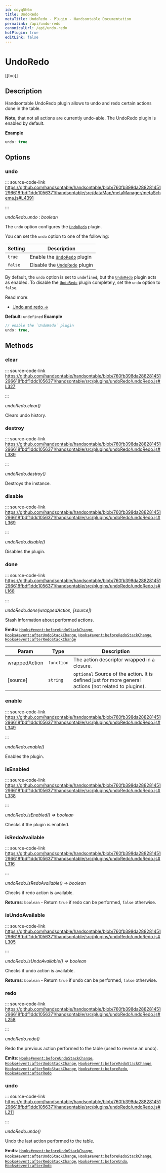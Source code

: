 ```yaml
---
id: coyq5h6m
title: UndoRedo
metaTitle: UndoRedo - Plugin - Handsontable Documentation
permalink: /api/undo-redo
canonicalUrl: /api/undo-redo
hotPlugin: true
editLink: false
---
```


# UndoRedo

[[toc]]

## Description

Handsontable UndoRedo plugin allows to undo and redo certain actions done in the table.

__Note__, that not all actions are currently undo-able. The UndoRedo plugin is enabled by default.

**Example**
```js
undo: true
```

## Options

### undo

::: source-code-link https://github.com/handsontable/handsontable/blob/760fb398da288281451296618fbdf1ddc1056371/handsontable/src/dataMap/metaManager/metaSchema.js#L4391

:::

_undoRedo.undo : boolean_

The `undo` option configures the [`UndoRedo`](@/api/undoRedo.md) plugin.

You can set the `undo` option to one of the following:

| Setting | Description                                        |
| ------- | -------------------------------------------------- |
| `true`  | Enable the [`UndoRedo`](@/api/undoRedo.md) plugin  |
| `false` | Disable the [`UndoRedo`](@/api/undoRedo.md) plugin |

By default, the `undo` option is set to `undefined`,
but the [`UndoRedo`](@/api/undoRedo.md) plugin acts as enabled.
To disable the [`UndoRedo`](@/api/undoRedo.md) plugin completely,
set the `undo` option to `false`.

Read more:
- [Undo and redo &#8594;](@/guides/accessories-and-menus/undo-redo.md)

**Default**: <code>undefined</code>
**Example**
```js
// enable the `UndoRedo` plugin
undo: true,
```

## Methods

### clear

::: source-code-link https://github.com/handsontable/handsontable/blob/760fb398da288281451296618fbdf1ddc1056371/handsontable/src/plugins/undoRedo/undoRedo.js#L327

:::

_undoRedo.clear()_

Clears undo history.



### destroy

::: source-code-link https://github.com/handsontable/handsontable/blob/760fb398da288281451296618fbdf1ddc1056371/handsontable/src/plugins/undoRedo/undoRedo.js#L389

:::

_undoRedo.destroy()_

Destroys the instance.



### disable

::: source-code-link https://github.com/handsontable/handsontable/blob/760fb398da288281451296618fbdf1ddc1056371/handsontable/src/plugins/undoRedo/undoRedo.js#L369

:::

_undoRedo.disable()_

Disables the plugin.



### done

::: source-code-link https://github.com/handsontable/handsontable/blob/760fb398da288281451296618fbdf1ddc1056371/handsontable/src/plugins/undoRedo/undoRedo.js#L168

:::

_undoRedo.done(wrappedAction, [source])_

Stash information about performed actions.

**Emits**: [`Hooks#event:beforeUndoStackChange`](@/api/hooks.md#beforeundostackchange), [`Hooks#event:afterUndoStackChange`](@/api/hooks.md#afterundostackchange), [`Hooks#event:beforeRedoStackChange`](@/api/hooks.md#beforeredostackchange), [`Hooks#event:afterRedoStackChange`](@/api/hooks.md#afterredostackchange)

| Param | Type | Description |
| --- | --- | --- |
| wrappedAction | `function` | The action descriptor wrapped in a closure. |
| [source] | `string` | `optional` Source of the action. It is defined just for more general actions (not related to plugins). |



### enable

::: source-code-link https://github.com/handsontable/handsontable/blob/760fb398da288281451296618fbdf1ddc1056371/handsontable/src/plugins/undoRedo/undoRedo.js#L349

:::

_undoRedo.enable()_

Enables the plugin.



### isEnabled

::: source-code-link https://github.com/handsontable/handsontable/blob/760fb398da288281451296618fbdf1ddc1056371/handsontable/src/plugins/undoRedo/undoRedo.js#L338

:::

_undoRedo.isEnabled() ⇒ boolean_

Checks if the plugin is enabled.



### isRedoAvailable

::: source-code-link https://github.com/handsontable/handsontable/blob/760fb398da288281451296618fbdf1ddc1056371/handsontable/src/plugins/undoRedo/undoRedo.js#L316

:::

_undoRedo.isRedoAvailable() ⇒ boolean_

Checks if redo action is available.


**Returns**: `boolean` - Return `true` if redo can be performed, `false` otherwise.

### isUndoAvailable

::: source-code-link https://github.com/handsontable/handsontable/blob/760fb398da288281451296618fbdf1ddc1056371/handsontable/src/plugins/undoRedo/undoRedo.js#L305

:::

_undoRedo.isUndoAvailable() ⇒ boolean_

Checks if undo action is available.


**Returns**: `boolean` - Return `true` if undo can be performed, `false` otherwise.

### redo

::: source-code-link https://github.com/handsontable/handsontable/blob/760fb398da288281451296618fbdf1ddc1056371/handsontable/src/plugins/undoRedo/undoRedo.js#L258

:::

_undoRedo.redo()_

Redo the previous action performed to the table (used to reverse an undo).

**Emits**: [`Hooks#event:beforeUndoStackChange`](@/api/hooks.md#beforeundostackchange), [`Hooks#event:afterUndoStackChange`](@/api/hooks.md#afterundostackchange), [`Hooks#event:beforeRedoStackChange`](@/api/hooks.md#beforeredostackchange), [`Hooks#event:afterRedoStackChange`](@/api/hooks.md#afterredostackchange), [`Hooks#event:beforeRedo`](@/api/hooks.md#beforeredo), [`Hooks#event:afterRedo`](@/api/hooks.md#afterredo)


### undo

::: source-code-link https://github.com/handsontable/handsontable/blob/760fb398da288281451296618fbdf1ddc1056371/handsontable/src/plugins/undoRedo/undoRedo.js#L211

:::

_undoRedo.undo()_

Undo the last action performed to the table.

**Emits**: [`Hooks#event:beforeUndoStackChange`](@/api/hooks.md#beforeundostackchange), [`Hooks#event:afterUndoStackChange`](@/api/hooks.md#afterundostackchange), [`Hooks#event:beforeRedoStackChange`](@/api/hooks.md#beforeredostackchange), [`Hooks#event:afterRedoStackChange`](@/api/hooks.md#afterredostackchange), [`Hooks#event:beforeUndo`](@/api/hooks.md#beforeundo), [`Hooks#event:afterUndo`](@/api/hooks.md#afterundo)
